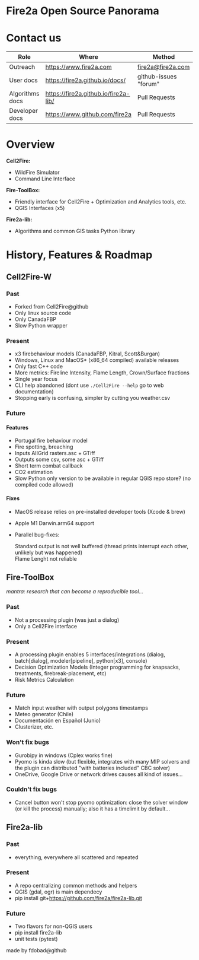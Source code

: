 <h1> Fire2a Open Source Panorama </h1>

# Contact us

| Role | Where | Method |
| --- | --- | --- | 
| Outreach |  https://www.fire2a.com | fire2a@fire2a.com | 
| User docs |  https://fire2a.github.io/docs/ | github-issues "forum" |
| Algorithms docs |  https://fire2a.github.io/fire2a-lib/ | Pull Requests |
| Developer docs |  https://www.github.com/fire2a | Pull Requests |


# Overview
__Cell2Fire:__  
- WildFire Simulator  
- Command Line Interface  

__Fire-ToolBox:__  
- Friendly interface for Cell2Fire + Optimization and Analytics tools, etc.  
- QGIS Interfaces (x5)  

__Fire2a-lib:__  
- Algorithms and common GIS tasks Python library  

# History, Features & Roadmap

## Cell2Fire-W

### Past
* Forked from Cell2Fire@github
* Only linux source code
* Only CanadaFBP
* Slow Python wrapper

### Present
* x3 firebehaviour models (CanadaFBP, Kitral, Scott&Burgan)
* Windows, Linux and MacOS* (x86_64 compiled) available releases
* Only fast C++ code 
* More metrics: Fireline Intensity, Flame Length, Crown/Surface fractions
* Single year focus
* CLI help abandoned (dont use `./Cell2Fire --help` go to web documentation)
* Stopping early is confusing, simpler by cutting you weather.csv

### Future

#### Features
* Portugal fire behaviour model
* Fire spotting, breaching
* Inputs AIIGrid rasters.asc + GTiff 
* Outputs some csv, some asc + GTiff
* Short term combat callback
* CO2 estimation
* Slow Python only version to be available in regular QGIS repo store? (no compiled code allowed)

#### Fixes
* MacOS release relies on pre-installed developer tools (Xcode & brew)
* Apple M1 Darwin.arm64 support
* Parallel bug-fixes:

	Standard output is not well buffered (thread prints interrupt each other, unlikely but was happened)  
	Flame Lenght not reliable


## Fire-ToolBox
_mantra: research that can become a reproducible tool..._

### Past
* Not a processing plugin (was just a dialog)
* Only a Cell2Fire interface

### Present
* A processing plugin enables 5 interfaces/integrations (dialog, batch[dialog], modeler[pipeline], python[x3], console)
* Decision Optimization Models (Integer programming for knapsacks, treatments, firebreak-placement, etc)
* Risk Metrics Calculation

### Future
* Match input weather with output polygons timestamps
* Meteo generator (Chile)
* Documentación en Español (Junio)
* Clusterizer, etc.
  
### Won't fix bugs
* Gurobipy in windows (Cplex works fine)
* Pyomo is kinda slow (but flexible, integrates with many MIP solvers and the plugin can distributed "with batteries included" CBC solver)
* OneDrive, Google Drive or network drives causes all kind of issues...

### Couldn't fix bugs
* Cancel button won't stop pyomo optimization: close the solver window (or kill the process) manually; also it has a timelimit by default...

## Fire2a-lib

### Past
* everything, everywhere all scattered and repeated
  
### Present
* A repo centralizing common methods and helpers
* QGIS (gdal, ogr) is main dependecy
* pip install git+https://github.com/fire2a/fire2a-lib.git

### Future
* Two flavors for non-QGIS users
* pip install fire2a-lib
* unit tests (pytest)

made by fdobad@github
